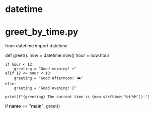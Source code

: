 # datetime
# greet_by_time.py

from datetime import datetime

def greet():
    now = datetime.now()
    hour = now.hour

    if hour < 12:
        greeting = "Good morning! ☀️"
    elif 12 <= hour < 18:
        greeting = "Good afternoon! 🌤️"
    else:
        greeting = "Good evening! 🌙"

    print(f"{greeting} The current time is {now.strftime('%H:%M')}.")

if __name__ == "__main__":
    greet()
